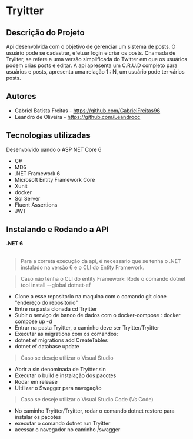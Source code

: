 # Tryitter

## Descrição do Projeto
<p align="left">Api desenvolvida com o objetivo de gerenciar  um sistema de posts. O usuário pode se cadastrar, efetuar login e criar os posts.
Chamada de Tryiiter, se refere a uma versão simplificada do Twitter em que os usuários podem crias posts e editar.
A api apresenta um C.R.U.D completo para usuários e posts, apresenta uma relação 1 : N, um usuário pode ter vários posts.
</p>

## Autores
* Gabriel Batista Freitas - https://github.com/GabrielFreitas96
* Leandro de Oliveira - https://github.com/Leandrooc

## Tecnologias utilizadas
<p align="left">Desenvolvido uando o ASP NET Core 6</p>

* C#
* MD5
* .NET Framework 6
* Microsoft Entity Framework Core 
* Xunit
* docker
* Sql Server
* Fluent Assertions
* JWT

## Instalando e Rodando a API
  <summary><strong>.NET 6</strong></summary><br />
  
   >Para a correta execução da api, é necessario que se tenha o .NET instalado na versão 6 e o CLI do Entity Framework.
   
   > Caso não tenha o CLI do entity Framework: Rode o comando dotnet tool install --global dotnet-ef
   
   - Clone a esse repositorio na maquina com o comando git clone "endereço do repositorio"
   - Entre na pasta clonada cd Tryitter
   - Subir o serviço de banco de dados com o docker-compose : docker compose up -d 
   - Entrar na pasta  Tryitter, o caminho deve ser Tryitter/Tryitter
   - Executar as migrations com os comandos:
   - dotnet ef migrations add CreateTables
   - dotnet ef database update
   
   >Caso se deseje utilizar o Visual Studio
   - Abrir a sln denominada de Tryitter.sln
   - Executar o build e instalação dos pacotes
   - Rodar em release
   - UItilizar o Swagger para navegação
   
   >Caso se deseje utilizar o Visual Studio Code (Vs Code)
   - No caminho Tryitter/Tryitter, rodar o comando dotnet restore para instalar os pacotes
   -  executar o comando dotnet run Tryitter
   -  acessar o navegador no caminho /swagger

